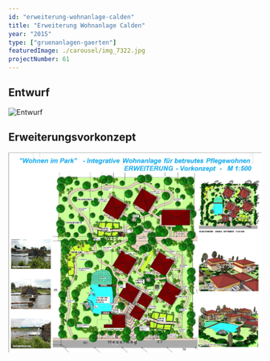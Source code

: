 ```yaml
---
id: "erweiterung-wohnanlage-calden"
title: "Erweiterung Wohnanlage Calden"
year: "2015"
type: ["gruenanlagen-gaerten"]
featuredImage: ./carousel/img_7322.jpg
projectNumber: 61
---
```


## Entwurf
![Entwurf](./images/061-123.0entwurf1-200.png)

## Erweiterungsvorkonzept
![Erweiterungsvorkonzept](./images/caldenerweiterungvorkonzept.jpg)
